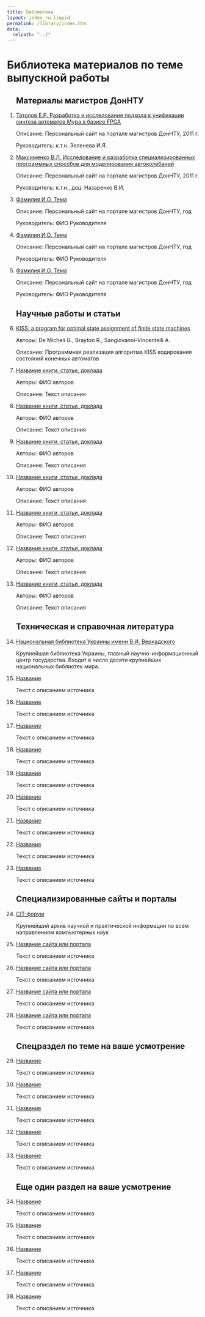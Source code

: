 ```yaml
---
title: Библиотека
layout: index_ru.liquid
permalink: /library/index.htm
data:
  relpath: "../"
---
```

# Библиотека материалов по теме выпускной работы

<ol>

<h2>Материалы магистров ДонНТУ</h2>

<li class=list>
  <a href="http://masters.donntu.org/2011/fknt/tatolov/">Татолов Е.Р. Разработка и исследование подхода к унификации синтеза автоматов Мура в базисе FPGA</a>
  <p><span class=cat>Описание: </span>Персональный сайт на портале магистров ДонНТУ, 2011 г.</p>
  <p><span class=cat>Руководитель: </span>к.т.н. Зеленева И.Я.</p> 
</li>
<li class=list>
  <a href="http://masters.donntu.org/2011/fknt/maksimenko/">Максименко В.Л. Исследование и разработка специализированных программных способов для моделирования автоколебаний</a>
  <p><span class=cat>Описание: </span>Персональный сайт на портале магистров ДонНТУ, 2011 г.</p>
  <p><span class=cat>Руководитель: </span>к.т.н., доц. Назаренко В.И.</p> 
</li>
<li class=list>
  <a href="#">Фамилия И.О. Тема</a>
  <p><span class=cat>Описание: </span>Персональный сайт на портале магистров ДонНТУ, год</p>
  <p><span class=cat>Руководитель:</span> ФИО Руководителя</p> 
</li>
<li class=list>
  <a href="#">Фамилия И.О. Тема</a>
  <p><span class=cat>Описание: </span>Персональный сайт на портале магистров ДонНТУ, год</p>
  <p><span class=cat>Руководитель:</span> ФИО Руководителя</p> 
</li>
<li class=list>
  <a href="#">Фамилия И.О. Тема</a>
  <p><span class=cat>Описание: </span>Персональный сайт на портале магистров ДонНТУ, год</p>
  <p><span class=cat>Руководитель:</span> ФИО Руководителя</p> 
</li>

<h2>Научные работы и статьи</h2>

<li class=list>
  <a href="http://si2.epfl.ch/~demichel/publications/archive/1984/ICCAD84_P0209.PDF">KISS: a program for optimal state assignment of finite state machines </a>
  <p><span class=cat>Авторы:</span> De Micheli G., Brayton R., Sangiovanni-Vincentelli A. </p> 
  <p><span class=cat>Описание:</span> Программная реализация алгоритма KISS кодирования состояний конечных автоматов</p>
</li>
<li class=list>
  <a href="#">Название книги, статьи, доклада </a>
  <p><span class=cat>Авторы:</span> ФИО авторов </p> 
  <p><span class=cat>Описание:</span> Текст описания</p>
</li>
<li class=list>
  <a href="#">Название книги, статьи, доклада </a>
  <p><span class=cat>Авторы:</span> ФИО авторов </p> 
  <p><span class=cat>Описание:</span> Текст описания</p>
</li>
<li class=list>
  <a href="#">Название книги, статьи, доклада </a>
  <p><span class=cat>Авторы:</span> ФИО авторов </p> 
  <p><span class=cat>Описание:</span> Текст описания</p>
</li>
<li class=list>
  <a href="#">Название книги, статьи, доклада </a>
  <p><span class=cat>Авторы:</span> ФИО авторов </p> 
  <p><span class=cat>Описание:</span> Текст описания</p>
</li>
<li class=list>
  <a href="#">Название книги, статьи, доклада </a>
  <p><span class=cat>Авторы:</span> ФИО авторов </p> 
  <p><span class=cat>Описание:</span> Текст описания</p>
</li>
<li class=list>
  <a href="#">Название книги, статьи, доклада </a>
  <p><span class=cat>Авторы:</span> ФИО авторов </p> 
  <p><span class=cat>Описание:</span> Текст описания</p>
</li>
<li class=list>
  <a href="#">Название книги, статьи, доклада </a>
  <p><span class=cat>Авторы:</span> ФИО авторов </p> 
  <p><span class=cat>Описание:</span> Текст описания</p>
</li>

<h2>Техническая и справочная литература</h2>

<li class=list>
  <a href="http://www.nbuv.gov.ua/">Национальная библиотека Украины имени В.И.&nbsp;Вернадского</a>
  <p>Крупнейшая библиотека Украины, главный научно-информационный центр государства. Входит в число десяти крупнейших национальных библиотек мира.</p> 
</li>
<li class=list>
  <a href="#">Название</a>
  <p>Текст c описанием источника</p> 
</li>
<li class=list>
  <a href="#">Название</a>
  <p>Текст c описанием источника</p> 
</li>
<li class=list>
  <a href="#">Название</a>
  <p>Текст c описанием источника</p> 
</li>
<li class=list>
  <a href="#">Название</a>
  <p>Текст c описанием источника</p> 
</li>
<li class=list>
  <a href="#">Название</a>
  <p>Текст c описанием источника</p> 
</li>
<li class=list>
  <a href="#">Название</a>
  <p>Текст c описанием источника</p> 
</li>
<li class=list>
  <a href="#">Название</a>
  <p>Текст c описанием источника</p> 
</li>
<li class=list>
  <a href="#">Название</a>
  <p>Текст c описанием источника</p> 
</li>
<li class=list>
  <a href="#">Название</a>
  <p>Текст c описанием источника</p> 
</li>

<h2>Специализированные сайты и порталы</h2>

<li class=list>
  <a href="http://citforum.ru/">CIT-форум</a>
  <p>Крупнейший архив научной и практической информации по всем направлениям компьютерных наук</p> 
</li>
<li class=list>
  <a href="#">Название сайта или портала</a>
  <p>Текст c описанием источника</p> 
</li>
<li class=list>
  <a href="#">Название сайта или портала</a>
  <p>Текст c описанием источника</p> 
</li>        
<li class=list>
  <a href="#">Название сайта или портала</a>
  <p>Текст c описанием источника</p> 
</li>
<li class=list>
  <a href="#">Название сайта или портала</a>
  <p>Текст c описанием источника</p> 
</li>                                      
<h2> Cпецраздел по теме на ваше усмотрение</h2>
<li class=list>
  <a href="#">Название</a>
  <p>Текст c описанием источника</p> 
</li>
<li class=list>
  <a href="#">Название</a>
  <p>Текст c описанием источника</p> 
</li>
<li class=list>
  <a href="#">Название</a>
  <p>Текст c описанием источника</p> 
</li>
<li class=list>
  <a href="#">Название</a>
  <p>Текст c описанием источника</p> 
</li>
<li class=list>
  <a href="#">Название</a>
  <p>Текст c описанием источника</p> 
</li>

<h2>Еще один раздел на ваше усмотрение</h2>

<li class=list>
  <a href="#">Название</a>
  <p>Текст c описанием источника</p> 
</li>
<li class=list>
  <a href="#">Название</a>
  <p>Текст c описанием источника</p>
</li>
<li class=list>
  <a href="#">Название</a>
  <p>Текст c описанием источника</p> 
</li>
<li class=list>
  <a href="#">Название</a>
  <p>Текст c описанием источника</p> 
</li>
<li class=list>
  <a href="#">Название</a>
  <p>Текст c описанием источника</p>
</li>

</ol>
